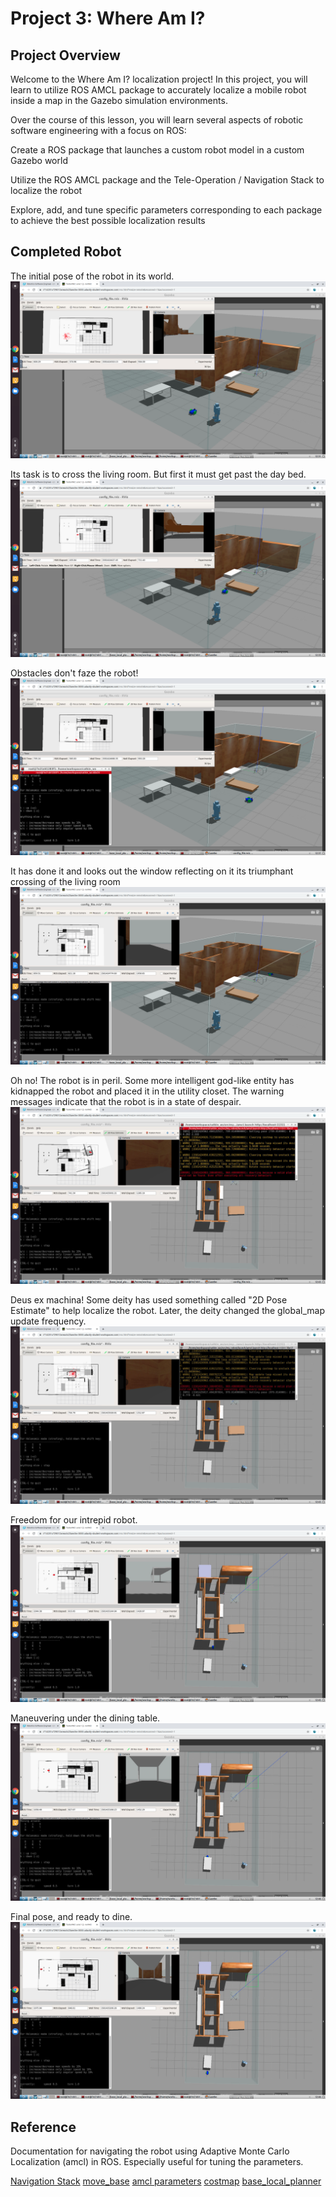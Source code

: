 # Project 3: Where Am I?

## Project Overview
Welcome to the Where Am I? localization project! In this project, you will learn to utilize ROS AMCL package to accurately localize a mobile robot inside a map in the Gazebo simulation environments.

Over the course of this lesson, you will learn several aspects of robotic software engineering with a focus on ROS:

Create a ROS package that launches a custom robot model in a custom Gazebo world

Utilize the ROS AMCL package and the Tele-Operation / Navigation Stack to localize the robot

Explore, add, and tune specific parameters corresponding to each package to achieve the best possible localization results

## Completed Robot  
The initial pose of the robot in its world.
![](https://github.com/jeff-daniels/Udacity-Robotics-Software-Engineer/blob/master/Project%203:%20Where%20Am%20I/screenshots/initial_pose.png)

Its task is to cross the living room.
But first it must get past the day bed.  
![](https://github.com/jeff-daniels/Udacity-Robotics-Software-Engineer/blob/master/Project%203:%20Where%20Am%20I/screenshots/Moving%20to%20daybed.png)

Obstacles don't faze the robot!  
![](https://github.com/jeff-daniels/Udacity-Robotics-Software-Engineer/blob/master/Project%203:%20Where%20Am%20I/screenshots/Going%20around%20daybed.png)

It has done it and looks out the window reflecting on it its triumphant crossing of the living room
![](https://github.com/jeff-daniels/Udacity-Robotics-Software-Engineer/blob/master/Project%203:%20Where%20Am%20I/screenshots/Triumphant%20crossing%20of%20living%20room.png)

Oh no!  The robot is in peril.  Some more intelligent god-like entity has kidnapped the robot and placed it in the utility closet.  The warning messages indicate that the robot is in a state of despair.
![](https://github.com/jeff-daniels/Udacity-Robotics-Software-Engineer/blob/master/Project%203:%20Where%20Am%20I/screenshots/Kidnapped%20and%20locked%20in%20the%20utility%20closet.png)

Deus ex machina!  Some deity has used something called "2D Pose Estimate" to help localize the robot.  Later, the deity changed the global_map update frequency.
![](https://github.com/jeff-daniels/Udacity-Robotics-Software-Engineer/blob/master/Project%203:%20Where%20Am%20I/screenshots/Saved%20by%20the%202D%20Pose%20Estimate.png)

Freedom for our intrepid robot.  
![](https://github.com/jeff-daniels/Udacity-Robotics-Software-Engineer/blob/master/Project%203:%20Where%20Am%20I/screenshots/Escape%20from%20the%20utility%20closet.png)

Maneuvering under the dining table.
![](https://github.com/jeff-daniels/Udacity-Robotics-Software-Engineer/blob/master/Project%203:%20Where%20Am%20I/screenshots/Maneuvering%20under%20the%20dining%20table.png)

Final pose, and ready to dine.
![](https://github.com/jeff-daniels/Udacity-Robotics-Software-Engineer/blob/master/Project%203:%20Where%20Am%20I/screenshots/Let%20us%20eat.png)

## Reference
Documentation for navigating the robot using Adaptive Monte Carlo Localization (amcl) in ROS.  Especially useful for tuning the parameters.

[Navigation Stack](http://wiki.ros.org/navigation/Tutorials/RobotSetup)
[move_base](http://wiki.ros.org/move_base)
[amcl parameters](http://wiki.ros.org/amcl#Parameters)
[costmap](http://wiki.ros.org/costmap_2d/hydro/obstacles)
[base_local_planner](http://wiki.ros.org/base_local_planner)

